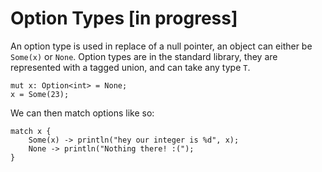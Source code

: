 # Option Types [in progress]

An option type is used in replace of a null pointer, an object can either be
`Some(x)` or `None`. Option types are in the standard library, they are
represented with a tagged union, and can take any type `T`.

```
mut x: Option<int> = None;
x = Some(23);
```

We can then match options like so:

```
match x {
    Some(x) -> println("hey our integer is %d", x);
    None -> println("Nothing there! :(");
}
```
